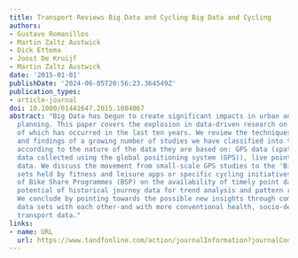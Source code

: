 ```yaml
---
title: Transport Reviews Big Data and Cycling Big Data and Cycling
authors:
- Gustavo Romanillos
- Martin Zaltz Austwick
- Dick Ettema
- Joost De Kruijf
- Martin Zaltz Austwick
date: '2015-01-01'
publishDate: '2024-06-05T20:56:23.364549Z'
publication_types:
- article-journal
doi: 10.1080/01441647.2015.1084067
abstract: "Big Data has begun to create significant impacts in urban and transport
  planning. This paper covers the explosion in data-driven research on cycling, most
  of which has occurred in the last ten years. We review the techniques, objectives
  and findings of a growing number of studies we have classified into three groups
  according to the nature of the data they are based on: GPS data (spatio-temporal
  data collected using the global positioning system (GPS)), live point data and journey
  data. We discuss the movement from small-scale GPS studies to the 'Big GPS' data
  sets held by fitness and leisure apps or specific cycling initiatives, the impact
  of Bike Share Programmes (BSP) on the availability of timely point data and the
  potential of historical journey data for trend analysis and pattern recognition.
  We conclude by pointing towards the possible new insights through combining these
  data sets with each other-and with more conventional health, socio-demographic or
  transport data."
links:
- name: URL
  url: https://www.tandfonline.com/action/journalInformation?journalCode=ttrv20
---
```

